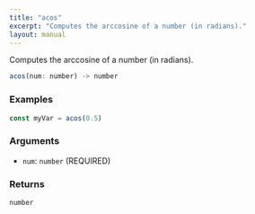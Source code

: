 ```yaml
---
title: "acos"
excerpt: "Computes the arccosine of a number (in radians)."
layout: manual
---
```


Computes the arccosine of a number (in radians).



```js
acos(num: number) -> number
```

### Examples

```js
const myVar = acos(0.5)
```

### Arguments

* `num`: `number` (REQUIRED)

### Returns

`number`



